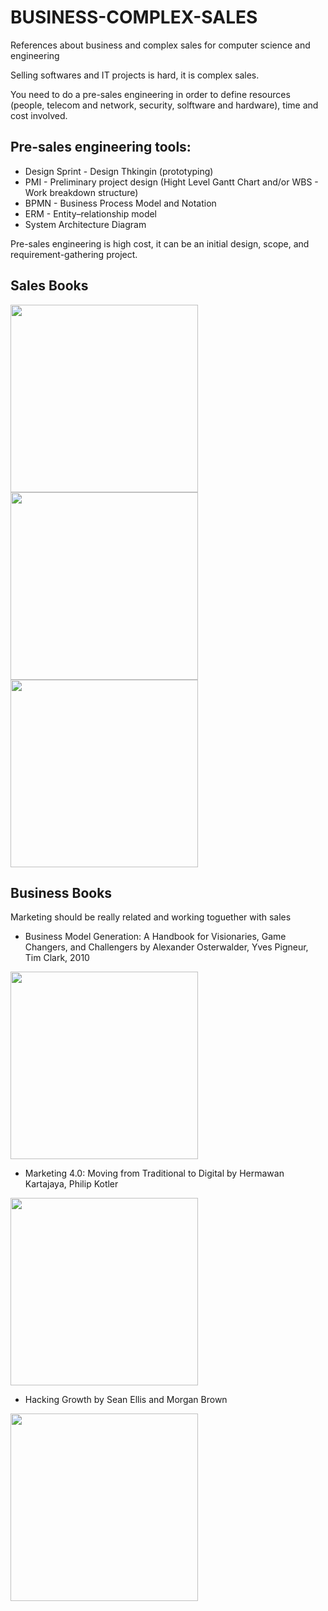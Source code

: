 # BUSINESS-COMPLEX-SALES
References about business and complex sales for computer science and engineering

Selling softwares and IT projects is hard, it is complex sales.

You need to do a pre-sales engineering in order to define resources (people, telecom and network, security, solftware and hardware), time and cost involved.

## Pre-sales engineering tools:

- Design Sprint - Design Thkingin (prototyping)
- PMI - Preliminary project design (Hight Level Gantt Chart and/or WBS - Work breakdown structure)
- BPMN - Business Process Model and Notation
- ERM - Entity–relationship model
- System Architecture Diagram

Pre-sales engineering is high cost, it can be an initial design, scope, and requirement-gathering project.

## Sales Books

<img src="" width="300px">

<img src="" width="300px">

<img src="" width="300px">

## Business Books

Marketing should be really related and working toguether with sales

- Business Model Generation: A Handbook for Visionaries, Game Changers, and Challengers by Alexander Osterwalder, Yves Pigneur, Tim Clark, 2010

<img src="https://m.media-amazon.com/images/I/61+A4-XALIL.jpg" width="300px">

- Marketing 4.0: Moving from Traditional to Digital by Hermawan Kartajaya, Philip Kotler

<img src="https://m.media-amazon.com/images/I/51El3NISiLL.jpg" width="300px">

- Hacking Growth by Sean Ellis and Morgan Brown

<img src="https://m.media-amazon.com/images/I/514qnzJ6q1L._SY291_BO1,204,203,200_QL40_FMwebp_.jpg" width="300px">
